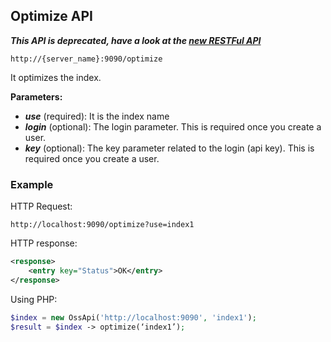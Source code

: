 ## Optimize API

_**This API is deprecated, have a look at the [new RESTFul API](../api_v2/README.html)**_

    http://{server_name}:9090/optimize

It optimizes the index.

**Parameters:**
- _**use**_ (required): It is the index name
- _**login**_ (optional): The login parameter. This is required once you create a user.
- _**key**_ (optional): The key parameter related to the login (api key). This is required once you create a user.

### Example

HTTP Request:

    http://localhost:9090/optimize?use=index1 

HTTP response:

```xml
<response>
    <entry key="Status">OK</entry>
</response>
```

Using PHP:

```php
$index = new OssApi('http://localhost:9090', 'index1');
$result = $index -> optimize(‘index1’);
```


